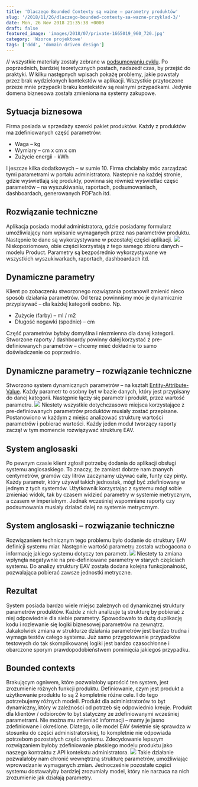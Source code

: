 ```yaml
---
title: 'Dlaczego Bounded Contexty są ważne – parametry produktów'
slug: '/2018/11/26/dlaczego-bounded-contexty-sa-wazne-przyklad-3/'
date: Mon, 26 Nov 2018 21:35:38 +0000
draft: false
featured_image: 'images/2018/07/private-1665019_960_720.jpg'
category: 'Wzorce projektowe'
tags: ['ddd', 'domain driven design']
---
```


// wszystkie materiały zostały zebrane w [podsumowaniu cyklu](/2018/07/16/dlaczego-bounded-contexty-sa-wazne-podsumowanie/). Po poprzednich, bardziej teoretycznych postach, nadszedł czas, by przejść do praktyki. W kilku następnych wpisach pokażę problemy, jakie powstały przez brak wydzielonych kontekstów w aplikacji. Wszystkie przytoczone przeze mnie przypadki braku kontekstów są realnymi przypadkami. Jedynie domena biznesowa została zmieniona na systemy zakupowe.

Sytuacja biznesowa
------------------

Firma posiada w sprzedaży szeroki pakiet produktów. Każdy z produktów ma zdefiniowanych część parametrów:

*   Waga – kg
*   Wymiary – cm x cm x cm
*   Zużycie energii - kWh

I jeszcze kilka dodatkowych – w sumie 10. Firma chciałaby móc zarządzać tymi parametrami w portalu administratora. Nastepnie na każdej stronie, gdzie wyświetlają się produkty, powinna się również wyświetlać część parametrów – na wyszukiwaniu, raportach, podsumowaniach, dashboardach, generowanych PDF’ach itd.

Rozwiązanie techniczne
----------------------

Aplikacja posiada moduł administratora, gdzie posiadamy formularz umożliwiający nam wpisanie wymaganych przez nas parametrów produktu. Następnie te dane są wykorzystywane w pozostałej części aplikacji. [![](https://radblog.pl/wp-content/uploads/2018/11/1.png)](https://radblog.pl/wp-content/uploads/2018/11/1.png) Niskopoziomowo, obie części korzystają z tego samego zbioru danych – modelu Product. Parametry są bezpośrednio wykorzystywane we wszystkich wyszukiwarkach, raportach, dashboardach itd.

Dynamiczne parametry
--------------------

Klient po zobaczeniu stworzonego rozwiązania postanowił zmienić nieco sposób działania parametrów. Od teraz powinniśmy móc je dynamicznie przypisywać – dla każdej kategorii osobno. Np.

*   Zużycie (farby) – ml / m2
*   Długość nogawki (spodnie) – cm

Część parametrów byłaby domyślna i niezmienna dla danej kategorii. Stworzone raporty / dashboardy powinny dalej korzystać z pre-definiowanych parametrów – chcemy mieć dokładnie to samo doświadczenie co poprzednio.

Dynamiczne parametry – rozwiązanie techniczne
---------------------------------------------

Stworzono system dynamicznych parametrów – na kształt [Entity-Attribute-Value](https://en.wikipedia.org/wiki/Entity%E2%80%93attribute%E2%80%93value_model). Każdy parametr to osobny byt w bazie danych, który jest przypisany do danej kategorii. Następnie łączy się parametr i produkt, przez wartość parametru. [![](https://radblog.pl/wp-content/uploads/2018/11/2.jpg)](https://radblog.pl/wp-content/uploads/2018/11/2.jpg) Niestety wszystkie dotychczasowe miejsca korzystające z pre-definiowanych parametrów produktów musiały zostać przepisane. Postanowiono w każdym z miejsc analizować strukturę wartości parametrów i pobierać wartości. Każdy jeden moduł tworzący raporty zaczął w tym momencie rozwiązywać strukturę EAV.

System anglosaski
-----------------

Po pewnym czasie klient zgłosił potrzebę dodania do aplikacji obsługi systemu anglosaskiego. To znaczy, że zamiast dobrze nam znanych centymetrów, gramów czy litrów zaczynamy używać cale, funty czy pinty. Każdy parametr, który używał takich jednostek, mógł być zdefiniowany w jednym z tych systemów. Użytkownik korzystając z systemu mógł sobie zmieniać widok, tak by czasem widzieć parametry w systemie metrycznym, a czasem w imperialnym. Jednak wcześniej wspomniane raporty czy podsumowania musiały działać dalej na systemie metrycznym.

System anglosaski – rozwiązanie techniczne
------------------------------------------

Rozwiązaniem technicznym tego problemu było dodanie do struktury EAV definicji systemu miar. Następnie wartość parametru została wzbogacona o informację jakiego systemu dotyczy ten parametr. [![](https://radblog.pl/wp-content/uploads/2018/11/3.jpg)](https://radblog.pl/wp-content/uploads/2018/11/3.jpg) Niestety ta zmiana wpłynęła negatywnie na pre-definiowane parametry w starych częściach systemu. Do analizy struktury EAV została dodana kolejna funkcjonalność, pozwalająca pobierać zawsze jednostki metryczne.

Rezultat
--------

System posiada bardzo wiele miejsc zależnych od dynamicznej struktury parametrów produktów. Każde z nich analizuje tą strukturę by pobierać z niej odpowiednie dla siebie parametry. Spowodowało to dużą duplikację kodu i rozlewanie się logiki biznesowej parametrów na zewnątrz. Jakakolwiek zmiana w strukturze działania parametrów jest bardzo trudna i wymaga testów całego systemu. Już samo przygotowanie przypadków testowych do tak skomplikowanej logiki jest bardzo czasochłonne i obarczone sporym prawdopodobieństwem pominięcia jakiegoś przypadku.

Bounded contexts
----------------

Brakującym ogniwem, które pozwalałoby uprościć ten system, jest zrozumienie różnych funkcji produktu. Definiowanie, czym jest produkt a użytkowanie produktu to są 2 kompletnie różne cele. I do tego potrzebujemy różnych modeli. Produkt dla administratorów to byt dynamiczny, który w zależności od potrzeb się odpowiednio kreuje. Produkt dla klientów / odbiorców to byt statyczny ze zdefiniowanymi wcześniej parametrami. Nie można mu zmieniać informacji – mamy je jasno zdefiniowane i określone. Dlatego, o ile model EAV świetnie się sprawdza w stosunku do części administratorskiej, to kompletnie nie odpowiada potrzebom pozostałych części systemu. Zdecydowanie lepszym rozwiązaniem byłoby zdefiniowanie płaskiego modelu produktu jako naszego kontraktu z API kontekstu administratora. [![](https://radblog.pl/wp-content/uploads/2018/11/4.jpg)](https://radblog.pl/wp-content/uploads/2018/11/4.jpg) Takie działanie pozwalałoby nam chronić wewnętrzną strukturę parametrów, umożliwiając wprowadzanie wymaganych zmian. Jednocześnie pozostałe części systemu dostawałyby bardziej zrozumiały model, który nie narzuca na nich zrozumienie jak działają parametry.